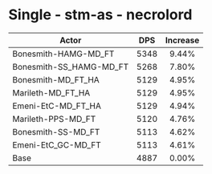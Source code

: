 # Single - stm-as - necrolord
| Actor | DPS | Increase |
|---|:---:|:---:|
|Bonesmith-HAMG-MD_FT|5348|9.44%|
|Bonesmith-SS_HAMG-MD_FT|5268|7.80%|
|Bonesmith-MD_FT_HA|5129|4.95%|
|Marileth-MD_FT_HA|5129|4.95%|
|Emeni-EtC-MD_FT_HA|5129|4.94%|
|Marileth-PPS-MD_FT|5120|4.76%|
|Bonesmith-SS-MD_FT|5113|4.62%|
|Emeni-EtC_GC-MD_FT|5113|4.61%|
|Base|4887|0.00%|
